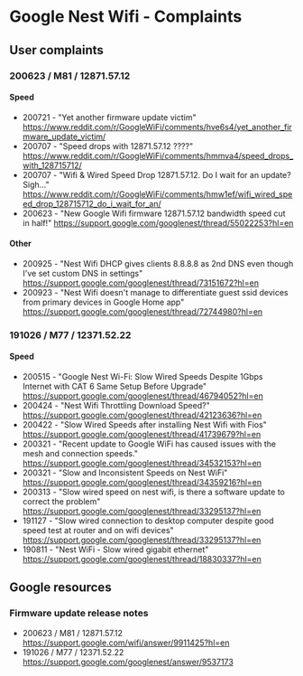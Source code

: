 # Google Nest Wifi - Complaints
## User complaints
### 200623 / M81 / 12871.57.12
#### Speed
* 200721 - "Yet another firmware update victim"
  https://www.reddit.com/r/GoogleWiFi/comments/hve6s4/yet_another_firmware_update_victim/
* 200707 - "Speed drops with 12871.57.12 ????"
  https://www.reddit.com/r/GoogleWiFi/comments/hmmva4/speed_drops_with_128715712/
* 200707 - "Wifi & Wired Speed Drop 12871.57.12. Do I wait for an update? Sigh..."
https://www.reddit.com/r/GoogleWiFi/comments/hmw1ef/wifi_wired_speed_drop_128715712_do_i_wait_for_an/
* 200623 - "New Google Wifi firmware 12871.57.12 bandwidth speed cut in half!"
https://support.google.com/googlenest/thread/55022253?hl=en
#### Other
* 200925 - "Nest Wifi DHCP gives clients 8.8.8.8 as 2nd DNS even though I've set custom DNS in settings"
https://support.google.com/googlenest/thread/73151672?hl=en
* 200923 - "Nest Wifi doesn't manage to differentiate guest ssid devices from primary devices in Google Home app"
https://support.google.com/googlenest/thread/72744980?hl=en


### 191026 / M77 / 12371.52.22
#### Speed
* 200515 - "Google Nest Wi-Fi: Slow Wired Speeds Despite 1Gbps Internet with CAT 6 Same Setup Before Upgrade"
https://support.google.com/googlenest/thread/46794052?hl=en
* 200424 - "Nest Wifi Throttling Download Speed?"
https://support.google.com/googlenest/thread/42123636?hl=en
* 200422 - "Slow Wired Speeds after installing Nest Wifi with Fios"
https://support.google.com/googlenest/thread/41739679?hl=en
* 200321 - "Recent update to Google WiFi has caused issues with the mesh and connection speeds."
https://support.google.com/googlenest/thread/34532153?hl=en
* 200321 - "Slow and Inconsistent Speeds on Nest WiFi"
https://support.google.com/googlenest/thread/34359216?hl=en
* 200313 - "Slow wired speed on nest wifi, is there a software update to correct the problem"
https://support.google.com/googlenest/thread/33295137?hl=en
* 191127 - "Slow wired connection to desktop computer despite good speed test at router and on wifi devices"
https://support.google.com/googlenest/thread/33295137?hl=en
* 190811 - "Nest WiFi - Slow wired gigabit ethernet"
https://support.google.com/googlenest/thread/18830337?hl=en


## Google resources
### Firmware update release notes
* 200623 / M81 / 12871.57.12
https://support.google.com/wifi/answer/9911425?hl=en
* 191026 / M77 / 12371.52.22
https://support.google.com/googlenest/answer/9537173
